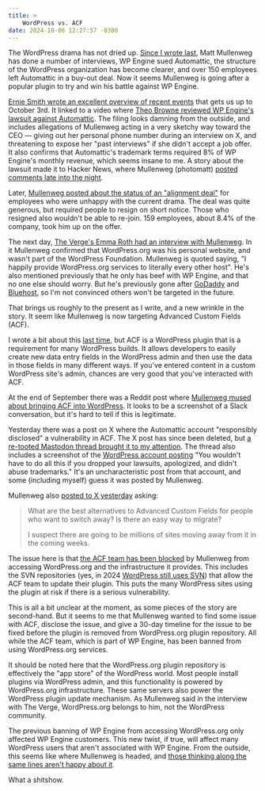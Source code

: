 ```yaml
---
title: >
    WordPress vs. ACF
date: 2024-10-06 12:27:57 -0300
---
```


The WordPress drama has not dried up. [Since I wrote last](https://anderegg.ca/2024/09/28/the-hidden-wordpress-license),  Matt Mullenweg has done a number of interviews, WP Engine sued Automattic, the structure of the WordPress organization has become clearer, and over 150 employees left Automattic in a buy-out deal. Now it seems Mullenweg is going after a popular plugin to try and win his battle against WP Engine.

[Ernie Smith wrote an excellent overview of recent events](https://tedium.co/2024/10/03/wordpress-wp-engine-lawsuit-open-source-impact/) that gets us up to October 3rd. It linked to a video where [Theo Browne reviewed WP Engine's lawsuit against Automattic](https://www.youtube.com/watch?v=edCrrWj6WK4). The filing looks damning from the outside, and includes allegations of Mullenweg acting in a very sketchy way toward the CEO — giving out her personal phone number during an interview on X, and threatening to expose her "past interviews" if she didn't accept a job offer. It also confirms that Automattic's trademark terms required 8% of WP Engine's monthly revenue, which seems insane to me. A story about the lawsuit made it to Hacker News, where Mullenweg (photomatt) [posted comments late into the night](https://news.ycombinator.com/item?id=41726197).

Later, [Mullenweg posted about the status of an "alignment deal"](https://ma.tt/2024/10/alignment/) for employees who were unhappy with the current drama. The deal was quite generous, but required people to resign on short notice. Those who resigned also wouldn't be able to re-join. 159 employees, about 8.4% of the company, took him up on the offer.

The next day, [The Verge's Emma Roth had an interview with Mullenweg](https://www.theverge.com/2024/10/4/24262232/matt-mullenweg-wordpress-org-wp-engine). In it Mullenweg confirmed that WordPress.org was his personal website, and wasn't part of the WordPress Foundation. Mullenweg is quoted saying, "I happily provide WordPress.org services to literally every other host". He's also mentioned previously that he only has beef with WP Engine, and that no one else should worry. But he's previously gone after [GoDaddy](https://wptavern.com/godaddy-responds-to-mullenwegs-accusations-we-all-have-the-same-goal) and [Bluehost](https://wptavern.com/bluehost-misuses-wordpress-trademark-reigniting-controversy-over-recommended-hosts-page), so I'm not convinced others won't be targeted in the future.

That brings us roughly to the present as I write, and a new wrinkle in the story. It seem like Mullenweg is now targeting Advanced Custom Fields (ACF).

I wrote a bit about this [last time](https://anderegg.ca/2024/09/28/the-hidden-wordpress-license), but ACF is a WordPress plugin that is a requirement for many WordPress builds. It allows developers to easily create new data entry fields in the WordPress admin and then use the data in those fields in many different ways. If you've entered content in a custom WordPress site's admin, chances are very good that you've interacted with ACF.

At the end of September there was a Reddit post where [Mullenweg mused about bringing ACF into WordPress](https://www.reddit.com/r/Wordpress/comments/1frcor8/matt_brings_up_bringing_acf_pro_into_core/). It looks to be a screenshot of a Slack conversation, but it's hard to tell if this is legitimate.

Yesterday there was a post on X where the Automattic account "responsibly disclosed" a vulnerability in ACF. The X post has since been deleted, but [a re-tooted Mastodon thread brought it to my attention](https://sakurajima.moe/@chikorita157/113256114788720233). The thread also includes a screenshot of the [WordPress account posting](https://x.com/WordPress/status/1842523807451316604) "You wouldn't have to do all this if you dropped your lawsuits, apologized, and didn't abuse trademarks." It's an uncharacteristic post from that account, and some (including myself) guess it was posted by Mullenweg.

Mullenweg also [posted to X yesterday](https://x.com/photomatt/status/1842500184825090060) asking:

> What are the best alternatives to Advanced Custom Fields for people who want to switch away? Is there an easy way to migrate?
>
> I suspect there are going to be millions of sites moving away from it in the coming weeks.

The issue here is that [the ACF team has been blocked](https://x.com/wp_acf/status/1841843084700598355) by Mullenweg from accessing WordPress.org and the infrastructure it provides. This includes the SVN repositories (yes, in 2024 [WordPress still uses SVN](https://developer.wordpress.org/plugins/wordpress-org/how-to-use-subversion/)) that allow the ACF team to update their plugin. This puts the many WordPress sites using the plugin at risk if there is a serious vulnerability.

This is all a bit unclear at the moment, as some pieces of the story are second-hand. But it seems to me that Mullenweg wanted to find some issue with ACF, disclose the issue, and give a 30-day timeline for the issue to be fixed before the plugin is removed from WordPress.org plugin repository. All while the ACF team, which is part of WP Engine, has been banned from using WordPress.org services.

It should be noted here that the WordPress.org plugin repository is effectively the "app store" of the WordPress world. Most people install plugins via WordPress admin, and this functionality is powered by WordPress.org infrastructure. These same servers also power the WordPress plugin update mechanism. As Mullenweg said in the interview with The Verge, WordPress.org belongs to him, not the WordPress community.

The previous banning of WP Engine from accessing WordPress.org only affected WP Engine customers. This new twist, if true, will affect many WordPress users that aren't associated with WP Engine. From the outside, this seems like where Mullenweg is headed, and [those thinking along the same lines aren't happy about it](https://www.reddit.com/r/Wordpress/comments/1fwviwk/stage_appears_to_be_set_for_the_removal_of_acf/).

What a shitshow.